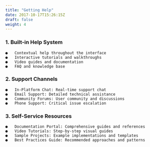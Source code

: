 ```yaml
---
title: "Getting Help"
date: 2017-10-17T15:26:15Z
draft: false
weight: 4
---
```


### 1. Built-in Help System
```
●	Contextual help throughout the interface
●	Interactive tutorials and walkthroughs
●	Video guides and documentation
●	FAQ and knowledge base
```
### 2. Support Channels
```
●	In-Platform Chat: Real-time support chat
●	Email Support: Detailed technical assistance
●	Community Forums: User community and discussions
●	Phone Support: Critical issue escalation
```

### 3. Self-Service Resources
```
●	Documentation Portal: Comprehensive guides and references
●	Video Tutorials: Step-by-step visual guides
●	Sample Projects: Example implementations and templates
●	Best Practices Guide: Recommended approaches and patterns
```